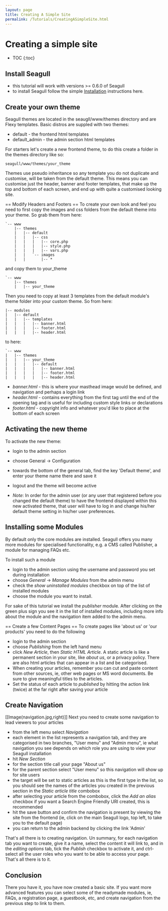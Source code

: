 ```yaml
---
layout: page
title: Creating A Simple Site
permalink: /Tutorials/CreatingASimpleSite.html
---
```


<!-- Name: Tutorials/CreatingASimpleSite -->
<!-- Version: 28 -->
<!-- Last-Modified: 2008/04/28 11:24:20 -->
<!-- Author: demian -->
# Creating a simple site
* TOC
{:toc}

## Install Seagull
 * this tutorial will work with versions \>= 0.6.0 of Seagull 
 * to install Seagull follow the simple [Installation][1] instructions here.

## Create your own theme
Seagull themes are located in the seaugll/www/themes directory and are Flexy templates.  Basic distros are suppled with two themes:
 * default - the frontend html templates
 * default\_admin - the admin section html templates

For starters let's create a new frontend theme, to do this create a folder in the themes directory like so:


	seagull/www/themes/your_theme
Themes use pseudo inheritance so any template you do not duplicate and customise, will be taken from the default theme.  This means you can customise just the header, banner and footer templates, that make up the top and bottom of each screen, and end up with quite a customised looking site.

== Modify Headers and Footers == 
To create your own look and feel you need to first copy the images and css folders from the default theme into your theme.  So grab them from here:


	`-- www
	    |-- themes
	    |   |-- default
	    |   |   |-- css
	    |   |   |   |-- core.php
	    |   |   |   |-- style.php
	    |   |   |   |-- vars.php
	    |   |   `-- images
	    |   |       |-- *

and copy them to your\_theme



	`-- www
	    |-- themes
	    |   |-- your_theme

Then you need to copy at least 3 templates from the default module's theme folder into your custom theme.  So from here:

	|-- modules
	|   |-- default
	|   |   |-- templates
	|   |   |   |-- banner.html
	|   |   |   |-- footer.html
	|   |   |   |-- header.html

to here:

	`-- www
	|   |-- themes
	|   |   |-- your_theme
	|   |   |   |-- default
	|   |   |   |   |-- banner.html
	|   |   |   |   |-- footer.html
	|   |   |   |   |-- header.html


 * *banner.html* - this is where your masthead image would be defined, and navigation and perhaps a login link
 * *header.html* - contains everything from the first <html> tag until the end of the opening <body> tag and is useful for including custom style links or declarations
 * *footer.html* - copyright info and whatever you'd like to place at the bottom of each screen

## Activating the new theme
To activate the new theme:
  * login to the admin section
  * choose General -\> Configuration
  * towards the bottom of the general tab, find the key 'Default theme', and enter your theme name there and save it
  * logout and the theme will become active

 * *Note*: In order for the admin user (or any user that registered before you changed the default theme) to have the frontend displayed within this new activated theme, that user will have to log in and change his/her default theme setting in his/her user preferences.

## Installing some Modules
By default only the core modules are installed. Seagull offers you many more modules for specialised functionality, e.g. a CMS called Publisher, a module for managing FAQs etc.

To install such a module 
  * login to the admin section using the username and password you set during installation
  * choose _General_ -\> _Manage Modules_ from the admin menu
  * check the _show uninstalled modules_ checkbox on top of the list of installed modules
  * choose the module you want to install.

For sake of this tutorial we install the _publisher_ module. After clicking on the green plus sign you see it in the list of installed modules, including more info about the module and the navigation item added to the admin menu.

== Create a few Content Pages == 
To create pages like 'about us' or 'our products' you need to do the following
  * login to the admin section
  * choose _Publishing_ from the left hand menu
  * click _New Article_, then _Static HTML Article_.  A static article is like a permanent section in your site, like _about us_, or a privacy policy.  There are also html articles that can appear in a list and be categorised.
  * When creating your articles, remember you can cut and paste content from other sources, ie, other web pages or MS word documents.  Be sure to give meaningful titles to the articles.
  * Set the status of each article to _published_ by hitting the action link (twice) at the far right after saving your article

## Create Navigation
[[Image(navigation.jpg,right)]]
Next you need to create some navigation to lead viewers to your articles
  * from the left menu select _Navigation_
  * each element in the list represents a navigation tab, and they are categorised in two branches, "User menu" and "Admin menu", ie what navigation you see depends on which role you are using to view your Seagull installation
  * hit _New Section_
  * for the section title call your page "About us"
  * for the parent section select "User menu" so this navigation will show up for site users
  * the target will be set to static articles as this is the first type in the list, so you should see the names of the articles you created in the previous section in the _Static article title_ combobox
  * after selecting your article from the combobox, click the _Add an alias_ checkbox if you want a Search Engine Friendly URI created, this is recommended
  * hit the save button and confirm the navigation is present by viewing the site from the frontend (ie, click on the main Seagull logo, top left, to take you to the default page)
  * you can return to the admin backend by clicking the link 'Admin'

That's all there is to creating navigation. Un summary, for each navigation tab you want to create, give it a name, select the content it will link to, and in the _editing options_ tab, tick the _Publish_ checkbox to activate it, and ctrl-select all the user roles who you want to be able to access your page.  That's all there is to it.

## Conclusion
There you have it,  you have now created a basic site.  If you want more advanced features you can select some of the readymade modules, ie, FAQs, a registration page, a guestbook, etc, and create navigation from the previous step to link to them.

[1]:	/wiki:Installation/